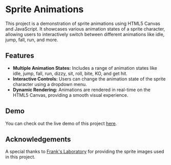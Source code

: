 # Sprite Animations

This project is a demonstration of sprite animations using HTML5 Canvas and JavaScript. It showcases various animation states of a sprite character, allowing users to interactively switch between different animations like idle, jump, fall, run, and more.


## Features

- **Multiple Animation States:** Includes a range of animation states like idle, jump, fall, run, dizzy, sit, roll, bite, KO, and get hit.
- **Interactive Controls:** Users can change the animation state of the sprite character using a dropdown menu.
- **Dynamic Rendering:** Animations are rendered in real-time on the HTML5 Canvas, providing a smooth visual experience.


## Demo

You can check out the live demo of this project [here](https://cengizcinar01.github.io/sprite-animations/).


## Acknowledgements

A special thanks to [Frank's Laboratory](https://www.youtube.com/Frankslaboratory) for providing the sprite images used in this project.
